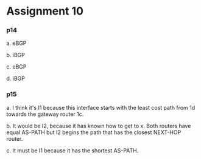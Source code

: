 # Assignment 10

### p14
a. eBGP

b. iBGP

c. eBGP

d. iBGP

### p15
a. I think it's I1 because this interface starts with the least cost path from 1d towards the gateway router 1c.

b. It would be I2, because it has known how to get to x. Both routers have equal AS-PATH but I2 begins the path that has the closest NEXT-HOP router. 

c. It must be I1 because it has the shortest AS-PATH. 